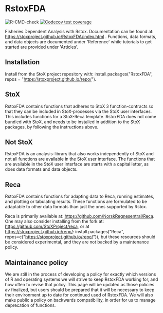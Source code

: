 # RstoxFDA
![R-CMD-check](https://github.com/StoXProject/RstoxFDA/workflows/R-CMD-check/badge.svg)
[![Codecov test coverage](https://codecov.io/gh/StoxProject/RstoxFDA/branch/master/graph/badge.svg)](https://codecov.io/gh/StoxProject/RstoxFDA?branch=master)

Fisheries Dependent Analysis with Rstox. Documentation can be found at: https://stoxproject.github.io/RstoxFDA/index.html . Functions, data formats, and data objects are documented under 'Reference' while tutorials to get started are provided under 'Articles'. 

## Installation
Install from the StoX project repository with:
install.packages("RstoxFDA", repos = "https://stoxproject.github.io/repo/").

## StoX
RstoxFDA contains functions that adheres to StoX 3 function-contracts so that they can be included in StoX-processes via the StoX user interfaces. This includes functions for a StoX-Reca template. RstoxFDA does not come bundled with StoX, and needs to be installed in addition to the StoX packages, by following the instructions above.

## Not StoX
RstoxFDA is an analysis-library that also works independently of StoX and not all functions are available in the StoX user interface. The functions that are available in the StoX user interface are starts with a capital letter, as does data formats and data objects.

## Reca
RstoxFDA contains functions for adapting data to Reca, running estimates, and plotting or tabulating results. These functions are formulated to be adaptable to other data formats than just the ones supported by Rstox.

Reca is primarily available at: https://github.com/NorskRegnesentral/Reca.
One may also consider installing from the fork at: https://github.com/StoXProject/reca, or at https://stoxproject.github.io/repo/: install.packages("Reca", repos=c("https://stoxproject.github.io/repo/")), but these resources should be considered experimental, and they are not backed by a maintenance policy.

## Maintainance policy
We are still in the process of developing a policy for exactly which versions of R and operating systems we will strive to keep RstoxFDA working for, and how often to revise that policy. This page will be updated as those policies av finalized, but users should be prepared that it will be necessary to keep their environment up to date for continued used of RstoxFDA. We will also make public a policy on backwards compatibility, in order for us to manage deprecation of functions.